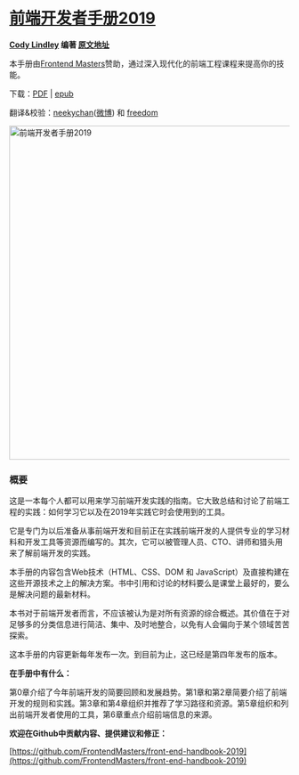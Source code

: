 # [前端开发者手册2019](https://www.yuque.com/ysfe/ykx/fedhb)

**[Cody Lindley](http://codylindley.com/) 编著 [原文地址](https://frontendmasters.com/books/front-end-handbook/2019/)**

本手册由[Frontend Masters](https://frontendmasters.com/)赞助，通过深入现代化的前端工程课程来提高你的技能。

下载：[PDF](https://github.com/FrontendMasters/front-end-handbook-2019/raw/master/exports/Front-end%20Developer%20Handbook%202019.pdf) | [epub](https://github.com/FrontendMasters/front-end-handbook-2019/raw/master/exports/Front-End%20Developer%20Handbook%202019.epub)

翻译&校验：[neekychan](https://github.com/neekychan)([微博](https://weibo.com/cwlay)) 和 [freedom](https://github.com/yylifen) 

<img src="https://frontendmasters.com/books/front-end-handbook/2019/assets/images/FM_2019Cover_final.jpg" alt="前端开发者手册2019" title="前端开发者手册2019" height="600" />

### 概要

这是一本每个人都可以用来学习前端开发实践的指南。它大致总结和讨论了前端工程的实践：如何学习它以及在2019年实践它时会使用到的工具。

它是专门为以后准备从事前端开发和目前正在实践前端开发的人提供专业的学习材料和开发工具等资源而编写的。其次，它可以被管理人员、CTO、讲师和猎头用来了解前端开发的实践。

本手册的内容包含Web技术（HTML、CSS、DOM 和 JavaScript）及直接构建在这些开源技术之上的解决方案。书中引用和讨论的材料要么是课堂上最好的，要么是解决问题的最新材料。

本书对于前端开发者而言，不应该被认为是对所有资源的综合概述。其价值在于对足够多的分类信息进行简洁、集中、及时地整合，以免有人会偏向于某个领域苦苦探索。

这本手册的内容更新每年发布一次。到目前为止，这已经是第四年发布的版本。

**在手册中有什么：**

第0章介绍了今年前端开发的简要回顾和发展趋势。第1章和第2章简要介绍了前端开发的规则和实践。第3章和第4章组织并推荐了学习路径和资源。第5章组织和列出前端开发者使用的工具，第6章重点介绍前端信息的来源。

**欢迎在Github中贡献内容、提供建议和修正：**

[https://github.com/FrontendMasters/front-end-handbook-2019](https://github.com/FrontendMasters/front-end-handbook-2019)

